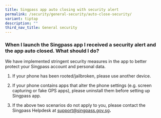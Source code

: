 ```yaml
---
title: Singpass app auto closing with security alert
permalink: /security/general-security/auto-close-security/
variant: tiptap
description: ""
third_nav_title: General security
---
```

<h3>When I launch the Singpass app I received a security alert and the app auto closed. What should I do?</h3>
<p>We have implemented stringent security measures in the app to better protect
your Singpass account and personal data.</p>
<ol data-tight="true" class="tight">
<li>
<p>If your phone has been rooted/jailbroken, please use another device.</p>
</li>
<li>
<p>If your phone contains apps that alter the phone settings (e.g. screen
capturing or fake GPS apps), please uninstall them before setting up Singpass
app.</p>
</li>
<li>
<p>If the above two scenarios do not apply to you, please contact the Singpass
Helpdesk at <a href="mailto:support@singpass.gov.sg" rel="noopener noreferrer nofollow" target="_blank"><u>support@singpass.gov.sg</u></a><strong>.</strong>
</p>
</li>
</ol>
<p></p>